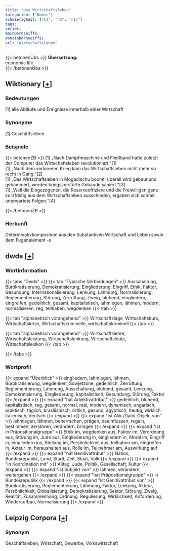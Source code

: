 ```yaml
---
title: "das Wirtschaftsleben"
kategorien: ["Nomen"]
schwierigkeit: ["k1", "h3", "r15"]
tags:
series:
mainDornseiffs:
domainDornseiffs:
url: "Wirtschaftsleben"
---
```


{{< betonenÜbs >}}
**Übersetzung:**  
economic life  
{{< /betonenÜbs >}}

## Wiktionary [[+](https://de.wiktionary.org/wiki/Wirtschaftsleben)]

### Bedeutungen
[1] alle Abläufe und Ereignisse innerhalb einer Wirtschaft  

### Synonyme
[1] Geschäftsleben  

### Beispiele
{{< betonenZB >}}
[1] „Nach Dampfmaschine und Fließband hatte zuletzt der Computer das Wirtschaftsleben revolutioniert.“[1]  
[1] „Nach dem verlorenen Krieg kam das Wirtschaftsleben nicht mehr so recht in Gang.“[2]  
[1] „Das Wirtschaftsleben in Mogadischu boomt, überall wird gebaut und gehämmert, werden kriegszerstörte Gebäude saniert.“[3]  
[1] „Weil die Eingezogenen, die Reserveoffiziere und die Freiwilligen ganz kurzfristig aus dem Wirtschaftsleben ausschieden, ergaben sich schnell unerwartete Folgen.“[4]  

{{< /betonenZB >}}
### Herkunft
Determinativkompositum aus den Substantiven Wirtschaft und Leben sowie dem Fugenelement -s  



## dwds [[+](https://www.dwds.de/wb/Wirtschaftsleben)]

### Wortinformation
{{< tabs "Dwds" >}}
{{< tab "Typische Verbindungen" >}}
Ausschaltung, Bürokratisierung, Demokratisierung, Eingliederung, Eingriff, Ethik, Faktor, Gesundung, Internationalisierung, Lenkung, Lähmung, Normalisierung, Reglementierung, Störung, Zerrüttung, Zweig, blühend, eingliedern, eingreifen, gedeihlich, gesamt, kapitalistisch, lahmlegen, lähmen, modern, normalisieren, reg, teilhaben, wegdenken
{{< /tab >}}

{{< tab "alphabetisch vorangehend" >}}
Wirtschaftslage, Wirtschaftskurs, Wirtschaftskrise, Wirtschaftskriminelle, wirtschaftskriminell
{{< /tab >}}

{{< tab "alphabetisch vorangehend" >}}
Wirtschaftslehre, Wirtschaftsleistung, Wirtschaftslenkung, Wirtschaftsleute, Wirtschaftslexikon
{{< /tab >}}

{{< /tabs >}}

### Wortprofil
{{< expand "Überblick" >}} eingliedern, lahmlegen, lähmen, Bürokratisierung, wegdenken, Sowjetzone, gedeihlich, Zerrüttung, Reglementierung, Lähmung, Ausschaltung, blühend, gesamt, Lenkung, Demokratisierung, Eingliederung, kapitalistisch, Gesundung, Störung, Faktor {{< /expand >}}
{{< expand "hat Adjektivattribut" >}} gedeihlich, blühend, kapitalistisch, reg, gesamt, normal, real, modern, dynamisch, ungarisch, praktisch, täglich, brasilianisch, örtlich, gesund, ägyptisch, heutig, wirklich, italienisch, deutsch {{< /expand >}}
{{< expand "ist Akk./Dativ-Objekt von" >}} lahmlegen, lähmen, beherrschen, prägen, beeinflussen, regeln, bestimmen, zerstören, verändern, bringen {{< /expand >}}
{{< expand "ist in Präpositionalgruppe" >}} Ethik im, wegdenken aus, Faktor im, Verordnung aus, Störung im, Jude aus, Eingliederung in, eingliedern in, Moral im, Eingriff in, eingliedern ins, Stellung im, Persönlichkeit aus, teilhaben am, eingreifen in, Akteur im, heraushalten aus, Rolle im, Teilnehmer am, Auswirkung auf {{< /expand >}}
{{< expand "hat Genitivattribut" >}} Nation, Bundesrepublik, Land, Stadt, Zeit, Staat, Volk {{< /expand >}}
{{< expand "in Koordination mit" >}} Alltag, Jude, Politik, Gesellschaft, Kultur {{< /expand >}}
{{< expand "ist Subjekt von" >}} lähmen, verändern, weitergehen {{< /expand >}}
{{< expand "hat Präpositionalgruppe" >}} in Bundesrepublik {{< /expand >}}
{{< expand "ist Genitivattribut von" >}} Bürokratisierung, Reglementierung, Lähmung, Faktor, Lenkung, Akteur, Persönlichkeit, Globalisierung, Demokratisierung, Sektor, Störung, Zweig, Realität, Zusammenhang, Ordnung, Regulierung, Wirklichkeit, Anforderung, Wiederaufbau, Normalisierung {{< /expand >}}

## Leipzig Corpora [[+](https://corpora.uni-leipzig.de/en/res?word=Wirtschaftsleben&corpusId=deu_newscrawl-public_2018)]


### Synonym
Geschäftsleben, Wirtschaft, Gewerbe, Volkswirtschaft

